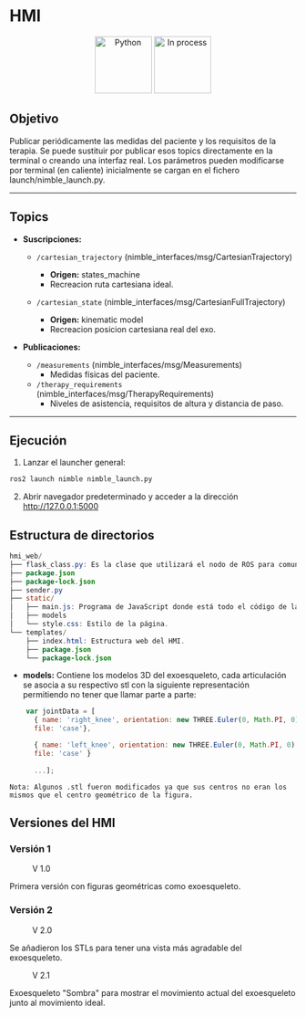# HMI

<div align="center">
    <img width=100px src="https://img.shields.io/badge/lenguage-%20python-blue" alt="Python">
    <img width=100px src="https://img.shields.io/badge/status-in%20process-orange" alt="In process">
</div>

## Objetivo

Publicar periódicamente las medidas del paciente y los requisitos de la terapia. Se puede sustituir por publicar esos topics directamente en la terminal o creando una interfaz real. Los parámetros pueden modificarse por terminal (en caliente) inicialmente se cargan en el fichero launch/nimble_launch.py.

---

## Topics
* **Suscripciones:**

  * `/cartesian_trajectory` (nimble_interfaces/msg/CartesianTrajectory)
    - **Origen:** states_machine
    - Recreacion ruta cartesiana ideal.
  
  * `/cartesian_state` (nimble_interfaces/msg/CartesianFullTrajectory)
    - **Origen:** kinematic model 
    - Recreacion posicion cartesiana real del exo.  
  
* **Publicaciones:**

  * `/measurements` (nimble_interfaces/msg/Measurements)
    - Medidas físicas del paciente.
  * `/therapy_requirements` (nimble_interfaces/msg/TherapyRequirements)
    - Niveles de asistencia, requisitos de altura y distancia de paso.

---

## Ejecución

1. Lanzar el launcher general:

```bash
ros2 launch nimble nimble_launch.py
```

2. Abrir navegador predeterminado y acceder a la dirección <http://127.0.0.1:5000>

## Estructura de directorios

```java
hmi_web/
├── flask_class.py: Es la clase que utilizará el nodo de ROS para comunicarse con la web.
├── package.json
├── package-lock.json
├── sender.py
├── static/
│   ├── main.js: Programa de JavaScript donde está todo el código de la animación 3D del exoesqueleto, además de la comunicación de la web con Flask.
│   ├── models
│   └── style.css: Estilo de la página.
└── templates/
    ├── index.html: Estructura web del HMI.
    ├── package.json
    └── package-lock.json
```


* **models:** Contiene los modelos 3D del exoesqueleto, cada articulación se asocia a su respectivo stl con la siguiente representación permitiendo no tener que llamar parte a parte:

```javascript
    var jointData = [
      { name: 'right_knee', orientation: new THREE.Euler(0, Math.PI, 0), 
      file: 'case'},

      { name: 'left_knee', orientation: new THREE.Euler(0, Math.PI, 0), 
      file: 'case' } 
      
      ...];
```
    Nota: Algunos .stl fueron modificados ya que sus centros no eran los mismos que el centro geométrico de la figura.


## Versiones del HMI

### Versión 1
<figure class="align-center" style="width:60%">
  <img src="https://github.com/jcarballeira/nimble/blob/HMI/docs/assets/images/hmiV1.png" alt="">
  <figcaption>V 1.0</figcaption>
</figure>

Primera versión con figuras geométricas como exoesqueleto.

### Versión 2
<figure class="align-center" style="width:60%">
  <img src="https://github.com/jcarballeira/nimble/blob/HMI/docs/assets/images/hmiV2.png" alt="">
  <figcaption>V 2.0</figcaption>
</figure>

Se añadieron los STLs para tener una vista más agradable del exoesqueleto.

<figure class="align-center" style="width:60%">
  <img src="https://github.com/jcarballeira/nimble/blob/HMI/docs/assets/images/hmiV2-1.png" alt="">
  <figcaption>V 2.1</figcaption>
</figure>

Exoesqueleto "Sombra" para mostrar el movimiento actual del exoesqueleto junto al movimiento ideal.

